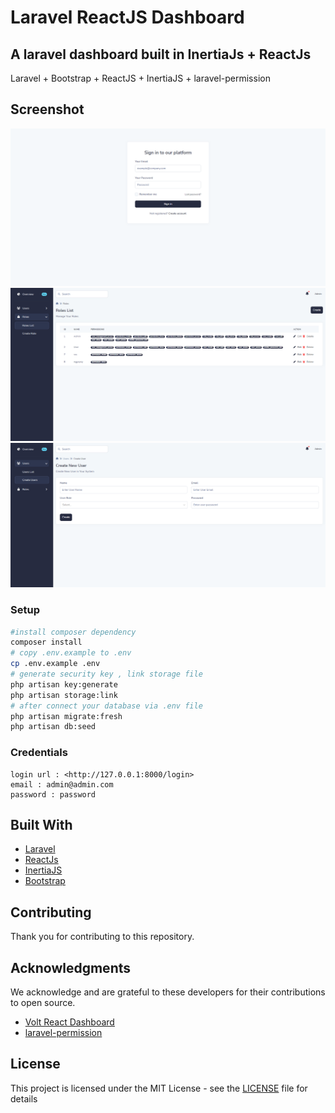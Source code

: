 <h1>Laravel ReactJS Dashboard</h1>

<h2>A laravel dashboard built in InertiaJs + ReactJs</h2>

<p>Laravel + Bootstrap + ReactJS + InertiaJS + laravel-permission </p>

<h2>Screenshot</h2>

![public/screen/login.png](public/screen/login.png)
![public/screen/screen1.png](public/screen/screen1.png)
![public/screen/screen2.png](public/screen/screen2.png)


<h3>Setup</h3>

```bash
#install composer dependency
composer install
# copy .env.example to .env
cp .env.example .env
# generate security key , link storage file
php artisan key:generate
php artisan storage:link
# after connect your database via .env file
php artisan migrate:fresh
php artisan db:seed
```

<h3>Credentials</h3>

```
login url : <http://127.0.0.1:8000/login>
email : admin@admin.com
password : password
```


<h2>Built With</h2>

* [Laravel](https://laravel.com/)
* [ReactJs](https://reactjs.org/)
* [InertiaJS](https://inertiajs.com/)
* [Bootstrap](https://getbootstrap.com/)

<h2>Contributing</h2>

Thank you for contributing to this repository.

<h2>Acknowledgments</h2>

We acknowledge and are grateful to these developers for their contributions to open source.

* [Volt React Dashboard](https://demo.themesberg.com/volt-react-dashboard/#/)
* [laravel-permission](https://spatie.be/docs/laravel-permission/v5/introduction)


<h2>License</h2>

This project is licensed under the MIT License - see the [LICENSE](https://github.com/mohamadmurad/laravel-reactjs-dashboard/blob/4792e2dd8649b533c2910c15471962a1f03726cb/LICENSE) file for details
